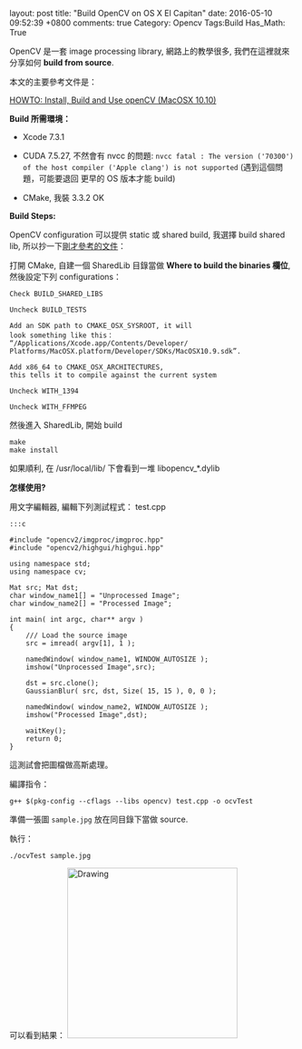 layout: post
title: "Build OpenCV on OS X El Capitan"
date: 2016-05-10 09:52:39 +0800
comments: true
Category: Opencv
Tags:Build
Has_Math: True

OpenCV 是一套 image processing library, 網路上的教學很多, 我們在這裡就來分享如何 __build from source__.
<!--More-->
本文的主要參考文件是：

[HOWTO: Install, Build and Use openCV (MacOSX 10.10)](http://blogs.wcode.org/2014/10/howto-install-build-and-use-opencv-macosx-10-10/)

__Build 所需環境：__

- Xcode 7.3.1

- CUDA 7.5.27, 不然會有 nvcc 的問題: `nvcc fatal : The version ('70300') of the host compiler ('Apple clang') is not supported` (遇到這個問題，可能要退回 更早的 OS 版本才能 build)

- CMake, 我裝 3.3.2 OK

__Build Steps:__

OpenCV configuration 可以提供 static 或 shared build, 我選擇 build shared lib, 所以抄一下[剛才參考的文件](http://blogs.wcode.org/2014/10/howto-install-build-and-use-opencv-macosx-10-10/)：

打開 CMake, 自建一個 SharedLib 目錄當做 __Where to build the binaries 欄位__, 然後設定下列 configurations：

    Check BUILD_SHARED_LIBS

    Uncheck BUILD_TESTS

    Add an SDK path to CMAKE_OSX_SYSROOT, it will
    look something like this：
    “/Applications/Xcode.app/Contents/Developer/
    Platforms/MacOSX.platform/Developer/SDKs/MacOSX10.9.sdk”.

    Add x86_64 to CMAKE_OSX_ARCHITECTURES,
    this tells it to compile against the current system

    Uncheck WITH_1394

    Uncheck WITH_FFMPEG

然後進入 SharedLib, 開始 build

	make
	make install

如果順利, 在 /usr/local/lib/ 下會看到一堆 libopencv_*.dylib

__怎樣使用?__

用文字編輯器, 編輯下列測試程式： test.cpp

	:::c

	#include "opencv2/imgproc/imgproc.hpp"
	#include "opencv2/highgui/highgui.hpp"

	using namespace std;
	using namespace cv;

	Mat src; Mat dst;
	char window_name1[] = "Unprocessed Image";
	char window_name2[] = "Processed Image";

	int main( int argc, char** argv )
	{
	    /// Load the source image
	    src = imread( argv[1], 1 );

	    namedWindow( window_name1, WINDOW_AUTOSIZE );
	    imshow("Unprocessed Image",src);

	    dst = src.clone();
	    GaussianBlur( src, dst, Size( 15, 15 ), 0, 0 );

	    namedWindow( window_name2, WINDOW_AUTOSIZE );
	    imshow("Processed Image",dst);

	    waitKey();
	    return 0;
	}



這測試會把圖檔做高斯處理。

編譯指令：

	g++ $(pkg-config --cflags --libs opencv) test.cpp -o ocvTest


準備一張圖 `sample.jpg` 放在同目錄下當做 source.

執行：

	./ocvTest sample.jpg


可以看到結果：
<img src="http://coding-addict.com/pictures/rd/opencv_test.png" alt="Drawing" style="width: 300px;"/>

#
